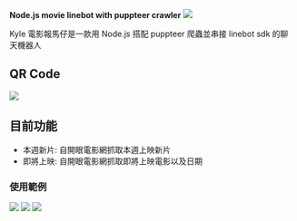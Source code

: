 **Node.js movie linebot with puppteer crawler**
![](https://i.imgur.com/0AWUN11.png)

Kyle 電影報馬仔是一款用 Node.js 搭配 puppteer 爬蟲並串接 linebot sdk 的聊天機器人

## QR Code
![](https://i.imgur.com/7hQbAJT.png)

## 目前功能
- 本週新片: 自開眼電影網抓取本週上映新片
- 即將上映: 自開眼電影網抓取即將上映電影以及日期

### 使用範例

![](https://i.imgur.com/gkGDmg8.jpg)
![](https://i.imgur.com/DKwBGBY.jpg)
![](https://i.imgur.com/EnQvwhK.jpg)
